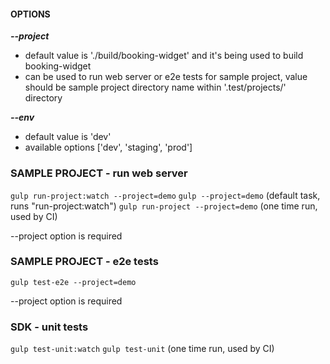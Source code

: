 #### OPTIONS 
_**--project**_ 

 + default value is './build/booking-widget' and it's being used to build booking-widget 
 + can be used to run web server or e2e tests for sample project, value should be sample project directory name within '.test/projects/' directory
 
_**--env**_

 + default value is 'dev'
 + available options ['dev', 'staging', 'prod'] 
  
 
### SAMPLE PROJECT - run web server
`gulp run-project:watch --project=demo`
`gulp --project=demo` (default task, runs "run-project:watch")
`gulp run-project --project=demo` (one time run, used by CI)

--project option is required


### SAMPLE PROJECT - e2e tests
`gulp test-e2e --project=demo`

--project option is required


### SDK - unit tests
`gulp test-unit:watch`
`gulp test-unit` (one time run, used by CI)
   


